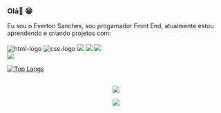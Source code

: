 ### Olá👋  :grin:

Eu sou o Everton Sanches, sou progamador Front End, atualmente estou aprendendo e criando projetos com:
<br>
<br>
<img src="https://img.shields.io/badge/HTML5-E34F26?style=for-the-badge&logo=html5&logoColor=white" alt="html-logo">
<img src="https://img.shields.io/badge/CSS-239120?&style=for-the-badge&logo=css3&logoColor=white" alt="css-logo">
<img src="https://img.shields.io/badge/JavaScript-323330?style=for-the-badge&logo=javascript&logoColor=F7DF1E">
<img src="https://img.shields.io/badge/Node.js-43853D?style=for-the-badge&logo=node.js&logoColor=white">
<img src="https://img.shields.io/badge/React-20232A?style=for-the-badge&logo=react&logoColor=61DAFB">
<br>
<img src="https://github-readme-stats.vercel.app/api?username=Everton1766&show_icons=true" />

[![Top Langs](https://github-readme-stats.vercel.app/api/top-langs/?username=Everton1766)](https://github.com/anuraghazra/github-readme-stats)

<br>
<header>
  <a href="https://www.linkedin.com/in/everton-sanches-4a1514265/" target="_blank"> <img src="https://img.shields.io/badge/LinkedIn-0077B5?style=for-the-badge&logo=linkedin&logoColor=white" target="_blank"> </a>
  
  <a href="https://www.instagram.com/evertonsanches8848/?igshid=ZDdkNTZiNTM%3D" target="_blank"><img src="https://img.shields.io/badge/Instagram-E4405F?style=for-the-badge&logo=instagram&logoColor=white" target="_blank"></a>
</header>  
  



